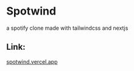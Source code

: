 # Spotwind

a spotify clone made with tailwindcss and nextjs

## Link:

[spotwind.vercel.app](https://spotwind.vercel.app)
